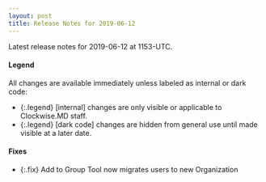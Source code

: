 ```yaml
---
layout: post
title: Release Notes for 2019-06-12
---
```


Latest release notes for 2019-06-12 at 1153-UTC.

<div class='legend' markdown='1'>

#### Legend

All changes are available immediately unless labeled as internal or dark code:

- {:.legend} [internal] changes are only visible or applicable to Clockwise.MD staff.
- {:.legend} [dark code] changes are hidden from general use until made visible at a later date.

</div>


<div class='fixes' markdown='1'>

#### Fixes

- {:.fix} Add to Group Tool now migrates users to new Organization

</div>
